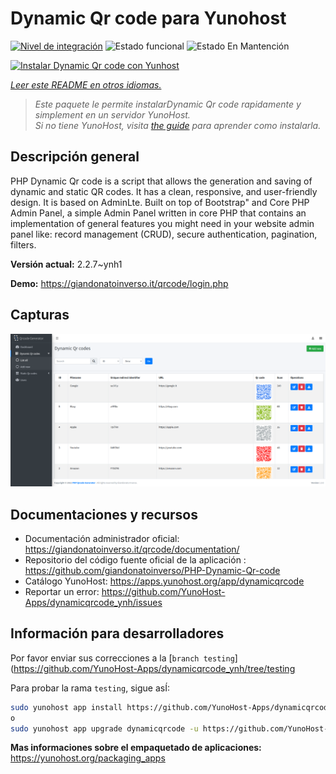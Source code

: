 <!--
Este archivo README esta generado automaticamente<https://github.com/YunoHost/apps/tree/master/tools/readme_generator>
No se debe editar a mano.
-->

# Dynamic Qr code para Yunohost

[![Nivel de integración](https://dash.yunohost.org/integration/dynamicqrcode.svg)](https://ci-apps.yunohost.org/ci/apps/dynamicqrcode/) ![Estado funcional](https://ci-apps.yunohost.org/ci/badges/dynamicqrcode.status.svg) ![Estado En Mantención](https://ci-apps.yunohost.org/ci/badges/dynamicqrcode.maintain.svg)

[![Instalar Dynamic Qr code con Yunhost](https://install-app.yunohost.org/install-with-yunohost.svg)](https://install-app.yunohost.org/?app=dynamicqrcode)

*[Leer este README en otros idiomas.](./ALL_README.md)*

> *Este paquete le permite instalarDynamic Qr code rapidamente y simplement en un servidor YunoHost.*  
> *Si no tiene YunoHost, visita [the guide](https://yunohost.org/install) para aprender como instalarla.*

## Descripción general

PHP Dynamic Qr code is a script that allows the generation and saving of dynamic and static QR codes. It has a clean, responsive, and user-friendly design. It is based on AdminLte. Built on top of Bootstrap" and Core PHP Admin Panel, a simple Admin Panel written in core PHP that contains an implementation of general features you might need in your website admin panel like: record management (CRUD), secure authentication, pagination, filters.

**Versión actual:** 2.2.7~ynh1

**Demo:** <https://giandonatoinverso.it/qrcode/login.php>

## Capturas

![Captura de Dynamic Qr code](./doc/screenshots/screenshot.png)

## Documentaciones y recursos

- Documentación administrador oficial: <https://giandonatoinverso.it/qrcode/documentation/>
- Repositorio del código fuente oficial de la aplicación : <https://github.com/giandonatoinverso/PHP-Dynamic-Qr-code>
- Catálogo YunoHost: <https://apps.yunohost.org/app/dynamicqrcode>
- Reportar un error: <https://github.com/YunoHost-Apps/dynamicqrcode_ynh/issues>

## Información para desarrolladores

Por favor enviar sus correcciones a la [`branch testing`](https://github.com/YunoHost-Apps/dynamicqrcode_ynh/tree/testing

Para probar la rama `testing`, sigue asÍ:

```bash
sudo yunohost app install https://github.com/YunoHost-Apps/dynamicqrcode_ynh/tree/testing --debug
o
sudo yunohost app upgrade dynamicqrcode -u https://github.com/YunoHost-Apps/dynamicqrcode_ynh/tree/testing --debug
```

**Mas informaciones sobre el empaquetado de aplicaciones:** <https://yunohost.org/packaging_apps>
